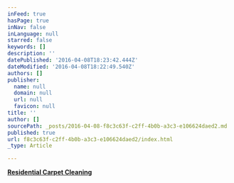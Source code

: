 ```yaml
---
inFeed: true
hasPage: true
inNav: false
inLanguage: null
starred: false
keywords: []
description: ''
datePublished: '2016-04-08T18:23:42.444Z'
dateModified: '2016-04-08T18:22:49.540Z'
authors: []
publisher:
  name: null
  domain: null
  url: null
  favicon: null
title: ''
author: []
sourcePath: _posts/2016-04-08-f8c3c63f-c2ff-4b0b-a3c3-e106624daed2.md
published: true
url: f8c3c63f-c2ff-4b0b-a3c3-e106624daed2/index.html
_type: Article

---
```

**[Residential Carpet Cleaning][0]**

[0]: null